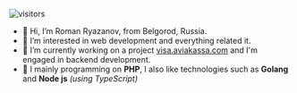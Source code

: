 ![visitors](https://visitor-badge.glitch.me/badge?page_id=rra696)


- 👋 Hi, I’m Roman Ryazanov, from Belgorod, Russia.
- 👀 I’m interested in web development and everything related it.
- :briefcase: I’m currently working on a project [visa.aviakassa.com](https://visa.aviakassa.com/) and I'm engaged in backend development.
- 🌱 I mainly programming on **PHP**, I also like technologies such as **Golang** and **Node js** *(using TypeScript)*
